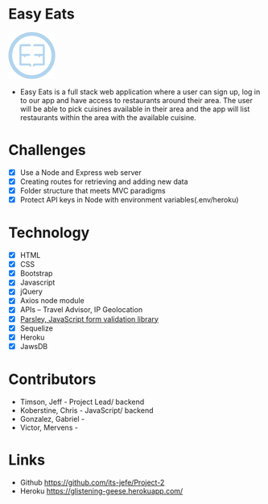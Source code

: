 # Easy Eats
![Screenshot1](https://github.com/its-jefe/Project-2/blob/develop/public/assets/images/easyeats_logo.png)
- Easy Eats is a full stack web application where a user can sign up, log in to our app and have access to restaurants around their area. The user will be able to pick cuisines available in their area and the app will list restaurants within the area with the available cuisine.

# Challenges 
- [x] Use a Node and Express web server
- [x] Creating routes for retrieving and adding new data
- [x] Folder structure that meets MVC paradigms
- [x] Protect API keys in Node with environment variables(.env/heroku)

# Technology
- [x] HTML
- [x] CSS
- [x] Bootstrap
- [x] Javascript
- [x] jQuery
- [x] Axios node module
- [x] APIs – Travel Advisor, IP Geolocation
- [x] [Parsley, JavaScript form validation library][parsley] 
- [x] Sequelize
- [x] Heroku
- [x] JawsDB

# Contributors
- Timson, Jeff - Project Lead/ backend
- Koberstine, Chris - JavaScript/ backend
- Gonzalez, Gabriel -
- Victor, Mervens - 

# Links
- Github https://github.com/its-jefe/Project-2
- Heroku https://glistening-geese.herokuapp.com/

[parsley]:https://parsleyjs.org/
